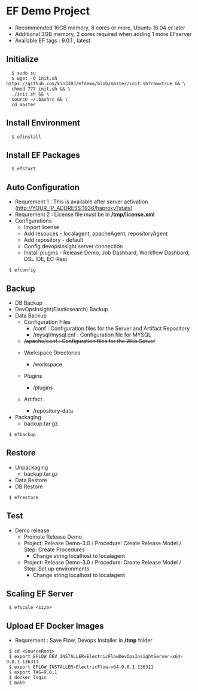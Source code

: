 # EF Demo Project

- Recommended 16GB memory, 8 cores or more, Ubuntu 16.04 or later
- Additional 3GB memory, 2 cores required when adding 1 more EFserver
- Available EF tags : 9.0.1 , latest

## Initialize

```console
  $ sudo su
  $ wget -O init.sh  https://github.com/kin3303/efdemo/blob/master/init.sh?raw=true && \
  chmod 777 init.sh && \
  ./init.sh && \
  source ~/.bashrc && \
  cd master
```

## Install Environment

```console
  $ efinstall
```

## Install EF Packages

```console
  $ efstart
```

## Auto Configuration

* Requrement 1 : This is available after server activation (<http://YOUR_IP_ADDRESS:1936/haproxy?stats>)
* Requrement 2 : License file must be in **/tmp/license.xml**
* Configurations
   - Import license
   - Add resouces - localagent, apacheAgent, repositoryAgent
   - Add repository - default
   - Config devopsinsight server connection
   - Install plugins - Release Demo, Job Dashbard, Workflow Dashbard, DSL IDE, EC-Rest

```console
 $ efconfig
```

## Backup

* DB Backup 
* DevOpsInsight(Elasticsearch) Backup 
* Data Backup       
    - Configuration Files
       + <DATADIR>/conf  :  Configuration files for the Server and  Artifact Repository
       + <DATADIR>/mysql/mysql.cnf  : Configuration file for MYSQL
  +  <del> <DATADIR>/apache/conf  : Configuration files for the Web Server </del> 
    -  Workspace Directories
       + <DATADIR>/workspace
 
    - Plugins
       + <DATADIR>/plugins
    - Artifact
       + <DATADIR>/repository-data
* Packaging
    - backup.tar.gz
  
```console
 $ efbackup
```

## Restore

* Unpackaging
    - backup.tar.gz
* Data Restore
* DB Restore

```console
 $ efrestore
```

## Test 

* Demo release
   - Promote Release Demo
   - Project: Release Demo-3.0 /  Procedure: Create Release Model / Step: Create Procedures
     + Change string localhost to localagent
   - Project: Release Demo-3.0 /  Procedure: Create Release Model / Step: Set up environments
     + Change string localhost to localagent

## Scaling EF Server

```console
 $ efscale <size>
```

## Upload EF Docker Images

- Requrement : Save Flow, Devops Installer in **/tmp** folder

```console
 $ cd <SourceRoot>
 $ export EFLOW_DEV_INSTALLER=ElectricFlowDevOpsInsightServer-x64-9.0.1.136311
 $ export EFLOW_INSTALLER=ElectricFlow-x64-9.0.1.136311
 $ export TAG=9.0.1
 $ docker login
 $ make
``` 

